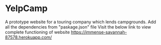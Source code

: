 # YelpCamp
A prototype website for a touring company which lends campgrounds.
Add all the dependencies from "paskage.json" file
Visit the below link to view complete functioning of website
  https://immense-savannah-87578.herokuapp.com/
